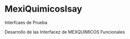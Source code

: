 # MexiQuimicosIsay

Interfcaes de Prueba

Desarrollo de las Interfacez de MEXQUIMICOS Funcionales 

